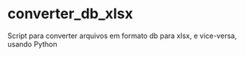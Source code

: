 # converter_db_xlsx
Script para converter arquivos em formato db para xlsx, e vice-versa, usando Python
